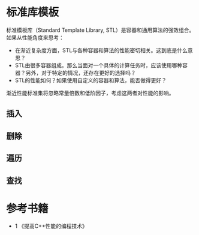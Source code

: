 # 标准库模板
标准模板库（Standard Template Library, STL）是容器和通用算法的强效组合。如果从性能角度来思考：
- 在渐近复杂度方面，STL与各种容器和算法的性能密切相关。这到底是什么意思？
- STL由很多容器组成。那么当面对一个具体的计算任务时，应该使用哪种容器？另外，对于特定的情况，还存在更好的选择吗？
- STL的性能如何？如果使用自定义的容器和算法，能否做得更好？

渐近性能标准集将忽略常量倍数和低阶因子，考虑这两者对性能的影响。

## 插入

## 删除

## 遍历

## 查找

# 参考书籍
- 1 《提高C++性能的编程技术》